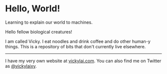 # Hello, World!
Learning to explain our world to machines.

Hello fellow biological creatures!

I am called Vicky. I eat noodles and drink coffee and do other human-y things.
This is a repository of bits that don't currently live elsewhere.

***

I have my very own website at [vickylai.com](https://vickylai.com/). You can also find me on Twitter as [@vickylaixy](https://twitter.com/vickylaixy).